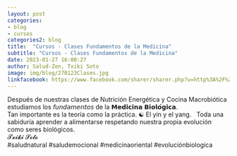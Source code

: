 ```yaml
---
layout: post
categories:
- blog
- cursos
categories2: blog
title:  "Cursos - Clases Fundamentos de la Medicina"
subtitle: "Cursos - Clases Fundamentos de la Medicina"
date: 2023-01-27 16:00:27
author: Salud-Zen, Txiki Soto
image: img/blog/270123Clases.jpg
linkfacebook: https://www.facebook.com/sharer/sharer.php?u=http%3A%2F%2Fwww.salud-zen.com%2Fblog%2F2023%2F01%2F27%2Fcursos-clases.html&amp;src=sdkpreparse
---
```

Después de nuestras clases de Nutrición Energética y Cocina Macrobiótica estudiamos los 𝘧𝘶𝘯𝘥𝘢𝘮𝘦𝘯𝘵𝘰𝘴 de la 𝗠𝗲𝗱𝗶𝗰𝗶𝗻𝗮 𝗕𝗶𝗼𝗹𝗼́𝗴𝗶𝗰𝗮.⁣
⁣  
Tan importante es la teoría como la práctica. ☯️ El yin y el yang. ⁣
⁣
Toda una sabiduría aprender a alimentarse respetando nuestra propia evolución como seres biológicos. ⁣
⁣  
 𝓣𝔁𝓲𝓴𝓲 𝓢𝓸𝓽𝓸⁣⁣
⁣⁣  
#saludnatural  #saludemocional #medicinaoriental #evoluciónbiologica
